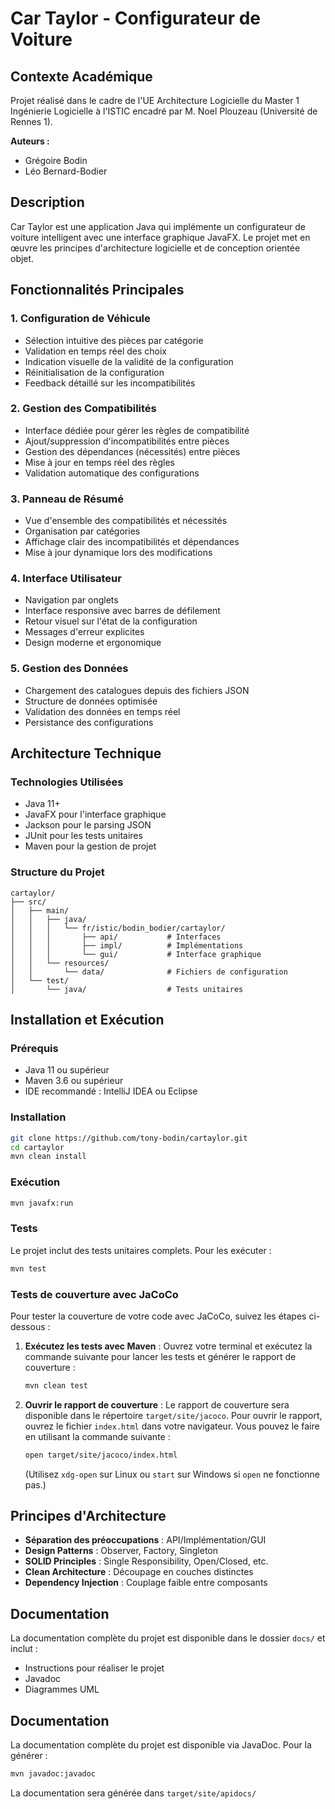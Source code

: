 # Car Taylor - Configurateur de Voiture

## Contexte Académique

Projet réalisé dans le cadre de l'UE Architecture Logicielle du Master 1 Ingénierie Logicielle à l'ISTIC encadré par M. Noel Plouzeau (Université de Rennes 1).

**Auteurs :**

- Grégoire Bodin
- Léo Bernard-Bodier

## Description

Car Taylor est une application Java qui implémente un configurateur de voiture intelligent avec une interface graphique JavaFX. Le projet met en œuvre les principes d'architecture logicielle et de conception orientée objet.

## Fonctionnalités Principales

### 1. Configuration de Véhicule

- Sélection intuitive des pièces par catégorie
- Validation en temps réel des choix
- Indication visuelle de la validité de la configuration
- Réinitialisation de la configuration
- Feedback détaillé sur les incompatibilités

### 2. Gestion des Compatibilités

- Interface dédiée pour gérer les règles de compatibilité
- Ajout/suppression d'incompatibilités entre pièces
- Gestion des dépendances (nécessités) entre pièces
- Mise à jour en temps réel des règles
- Validation automatique des configurations

### 3. Panneau de Résumé

- Vue d'ensemble des compatibilités et nécessités
- Organisation par catégories
- Affichage clair des incompatibilités et dépendances
- Mise à jour dynamique lors des modifications

### 4. Interface Utilisateur

- Navigation par onglets
- Interface responsive avec barres de défilement
- Retour visuel sur l'état de la configuration
- Messages d'erreur explicites
- Design moderne et ergonomique

### 5. Gestion des Données

- Chargement des catalogues depuis des fichiers JSON
- Structure de données optimisée
- Validation des données en temps réel
- Persistance des configurations

## Architecture Technique

### Technologies Utilisées

- Java 11+
- JavaFX pour l'interface graphique
- Jackson pour le parsing JSON
- JUnit pour les tests unitaires
- Maven pour la gestion de projet

### Structure du Projet

```
cartaylor/
├── src/
│   ├── main/
│   │   ├── java/
│   │   │   └── fr/istic/bodin_bodier/cartaylor/
│   │   │       ├── api/           # Interfaces
│   │   │       ├── impl/          # Implémentations
│   │   │       └── gui/           # Interface graphique
│   │   └── resources/
│   │       └── data/              # Fichiers de configuration
│   └── test/
│       └── java/                  # Tests unitaires
```

## Installation et Exécution

### Prérequis

- Java 11 ou supérieur
- Maven 3.6 ou supérieur
- IDE recommandé : IntelliJ IDEA ou Eclipse

### Installation

```bash
git clone https://github.com/tony-bodin/cartaylor.git
cd cartaylor
mvn clean install
```

### Exécution

```bash
mvn javafx:run
```

### Tests

Le projet inclut des tests unitaires complets. Pour les exécuter :

```bash
mvn test
```

### Tests de couverture avec JaCoCo

Pour tester la couverture de votre code avec JaCoCo, suivez les étapes ci-dessous :

1. **Exécutez les tests avec Maven** :
   Ouvrez votre terminal et exécutez la commande suivante pour lancer les tests et générer le rapport de couverture :

   ```bash
   mvn clean test
   ```

2. **Ouvrir le rapport de couverture** :
   Le rapport de couverture sera disponible dans le répertoire `target/site/jacoco`. Pour ouvrir le rapport, ouvrez le fichier `index.html` dans votre navigateur. Vous pouvez le faire en utilisant la commande suivante :

   ```bash
   open target/site/jacoco/index.html
   ```

   (Utilisez `xdg-open` sur Linux ou `start` sur Windows si `open` ne fonctionne pas.)

## Principes d'Architecture

- **Séparation des préoccupations** : API/Implémentation/GUI
- **Design Patterns** : Observer, Factory, Singleton
- **SOLID Principles** : Single Responsibility, Open/Closed, etc.
- **Clean Architecture** : Découpage en couches distinctes
- **Dependency Injection** : Couplage faible entre composants

## Documentation

La documentation complète du projet est disponible dans le dossier `docs/` et inclut :

- Instructions pour réaliser le projet
- Javadoc
- Diagrammes UML

## Documentation

La documentation complète du projet est disponible via JavaDoc. Pour la générer :

```bash
mvn javadoc:javadoc
```

La documentation sera générée dans `target/site/apidocs/`
